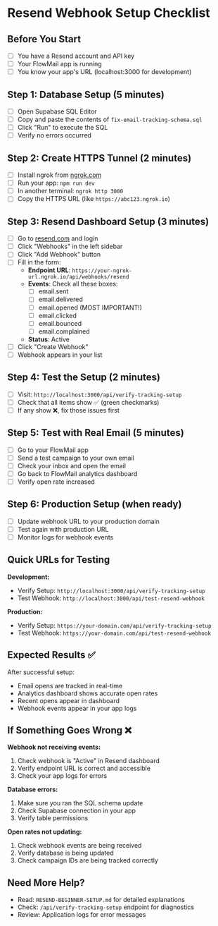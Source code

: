 # Resend Webhook Setup Checklist

## Before You Start
- [ ] You have a Resend account and API key
- [ ] Your FlowMail app is running
- [ ] You know your app's URL (localhost:3000 for development)

## Step 1: Database Setup (5 minutes)
- [ ] Open Supabase SQL Editor
- [ ] Copy and paste the contents of `fix-email-tracking-schema.sql`
- [ ] Click "Run" to execute the SQL
- [ ] Verify no errors occurred

## Step 2: Create HTTPS Tunnel (2 minutes)
- [ ] Install ngrok from [ngrok.com](https://ngrok.com)
- [ ] Run your app: `npm run dev`
- [ ] In another terminal: `ngrok http 3000`
- [ ] Copy the HTTPS URL (like `https://abc123.ngrok.io`)

## Step 3: Resend Dashboard Setup (3 minutes)
- [ ] Go to [resend.com](https://resend.com) and login
- [ ] Click "Webhooks" in the left sidebar
- [ ] Click "Add Webhook" button
- [ ] Fill in the form:
  - **Endpoint URL**: `https://your-ngrok-url.ngrok.io/api/webhooks/resend`
  - **Events**: Check all these boxes:
    - [ ] email.sent
    - [ ] email.delivered  
    - [ ] email.opened (MOST IMPORTANT!)
    - [ ] email.clicked
    - [ ] email.bounced
    - [ ] email.complained
  - **Status**: Active
- [ ] Click "Create Webhook"
- [ ] Webhook appears in your list

## Step 4: Test the Setup (2 minutes)
- [ ] Visit: `http://localhost:3000/api/verify-tracking-setup`
- [ ] Check that all items show ✅ (green checkmarks)
- [ ] If any show ❌, fix those issues first

## Step 5: Test with Real Email (5 minutes)
- [ ] Go to your FlowMail app
- [ ] Send a test campaign to your own email
- [ ] Check your inbox and open the email
- [ ] Go back to FlowMail analytics dashboard
- [ ] Verify open rate increased

## Step 6: Production Setup (when ready)
- [ ] Update webhook URL to your production domain
- [ ] Test again with production URL
- [ ] Monitor logs for webhook events

## Quick URLs for Testing

**Development:**
- Verify Setup: `http://localhost:3000/api/verify-tracking-setup`
- Test Webhook: `http://localhost:3000/api/test-resend-webhook`

**Production:**
- Verify Setup: `https://your-domain.com/api/verify-tracking-setup`
- Test Webhook: `https://your-domain.com/api/test-resend-webhook`

## Expected Results ✅

After successful setup:
- Email opens are tracked in real-time
- Analytics dashboard shows accurate open rates
- Recent opens appear in dashboard
- Webhook events appear in your app logs

## If Something Goes Wrong ❌

**Webhook not receiving events:**
1. Check webhook is "Active" in Resend dashboard
2. Verify endpoint URL is correct and accessible
3. Check your app logs for errors

**Database errors:**
1. Make sure you ran the SQL schema update
2. Check Supabase connection in your app
3. Verify table permissions

**Open rates not updating:**
1. Check webhook events are being received
2. Verify database is being updated
3. Check campaign IDs are being tracked correctly

## Need More Help?

- Read: `RESEND-BEGINNER-SETUP.md` for detailed explanations
- Check: `/api/verify-tracking-setup` endpoint for diagnostics
- Review: Application logs for error messages